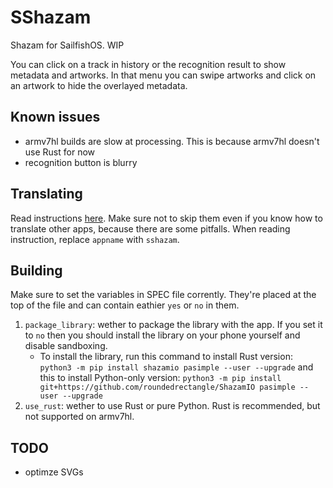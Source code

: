 # SShazam

Shazam for SailfishOS. WIP

You can click on a track in history or the recognition result to show metadata and artworks. In that menu you can swipe artworks and click on an artwork to hide the overlayed metadata.

## Known issues

- armv7hl builds are slow at processing. This is because armv7hl doesn't use Rust for now
- recognition button is blurry

## Translating

Read instructions [here](https://gist.github.com/roundedrectangle/c4ac530ca276e0d65c3593b8491473b6). Make sure not to skip them even if you know how to translate other apps, because there are some pitfalls. When reading instruction, replace `appname` with `sshazam`.

## Building

Make sure to set the variables in SPEC file corrently. They're placed at the top of the file and can contain eathier `yes` or `no` in them.

1. `package_library`: wether to package the library with the app. If you set it to `no` then you should install the library on your phone yourself and disable sandboxing.
    - To install the library, run this command to install Rust version: `python3 -m pip install shazamio pasimple --user --upgrade` and this to install Python-only version: `python3 -m pip install git+https://github.com/roundedrectangle/ShazamIO pasimple --user --upgrade`
2. `use_rust`: wether to use Rust or pure Python. Rust is recommended, but not supported on armv7hl.

## TODO

- optimze SVGs